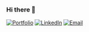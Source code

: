 ### Hi there 👋
[![Portfolio](https://img.shields.io/badge/Portfolio-Visit-ff69b4?style=for-the-badge&logo=github)](https://ak-nut-47.github.io/)
[![LinkedIn](https://img.shields.io/badge/LinkedIn-Connect-blue?style=for-the-badge&logo=linkedin)](https://www.linkedin.com/in/animesh-kalita-3501b478/)
[![Email](https://img.shields.io/badge/Email-Say%20Hello-red?style=for-the-badge&logo=gmail)](mailto:animesh.kalita22@gmail.com)


